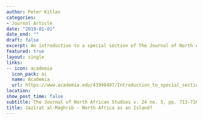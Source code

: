 ```yaml
---
author: Peter Kitlas
categories:
- Journal Article
date: "2019-01-01"
date_end: ""
draft: false
excerpt: An introduction to a special section of The Journal of North African Studies that features publications from scholars across the disciplines inquiring what it means to think of North Africa through the analytical category of Island Studies. The section features articles from Sabahat Adil, Silvia Marsans-Sakly, Ann Shafer, and Isabella Alexander.
featured: true
layout: single
links:
-- icon: academia
  icon_pack: ai
  name: Academia
  url: https://www.academia.edu/43998497/Introduction_to_special_section_Jaz%C4%ABrat_al_Maghrib_North_Africa_as_an_island
location: 
show_post_time: false
subtitle: The Journal of North African Studies v. 24 no. 5, pp. 713-716
title: Jazīrat al-Maghrib - North Africa as an Island?
---
```


